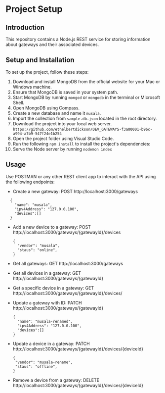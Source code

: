 # Project Setup

## Introduction

This repository contains a Node.js REST service for storing information about gateways and their associated devices.

## Setup and Installation

To set up the project, follow these steps:

1. Download and install MongoDB from the official website for your Mac or Windows machine.
2. Ensure that MongoDB is saved in your system path.
3. Start MongoDB by running `mongod` or `mongodb` in the terminal or Microsoft Shell.
4. Open MongoDB using Compass.
5. Create a new database and name it `musala`.
6. Import the collection from `sample.db.json` located in the root directory.
7. Download the project into your local web server. `https://github.com/ethelbertdickson/DEV_GATEWAYS-f3a00001-b96c-a994-a7b9-547f24e1b254`
8. Open the project folder using Visual Studio Code.
9. Run the following `npm install` to install the project's dependencies:
10. Serve the Node server by running `nodemon index`

## Usage

Use POSTMAN or any other REST client app to interact with the API using the following endpoints:

- Create a new gateway:
  POST http://localhost:3000/gateways

```
  {
    "name": "musala",
    "ipv4Address": "127.0.0.100",
    "devices":[]
  }
```

- Add a new device to a gateway:
  POST http://localhost:3000/gateways/{gatewayId}/devices

  ```
  {
    "vendor": "musala",
    "staus": "online",
  }
  ```

- Get all gateways:
  GET http://localhost:3000/gateways

- Get all devices in a gateway:
  GET http://localhost:3000/gateways/{gatewayId}

- Get a specific device in a gateway:
  GET http://localhost:3000/gateways/{gatewayId}/devices/

- Update a gateway with ID:
  PATCH http://localhost:3000/gateways/{gatewayId}

  ```
  {
    "name": "musala-renamed",
    "ipv4Address": "127.0.0.100",
    "devices":[]
  }
  ```

- Update a device in a gateway:
  PATCH http://localhost:3000/gateways/{gatewayId}/devices/{deviceId}

  ```
  {
   "vendor": "musala-rename",
   "staus": "offline",
  }
  ```

- Remove a device from a gateway:
  DELETE http://localhost:3000/gateways/{gatewayId}/devices/{deviceId}
